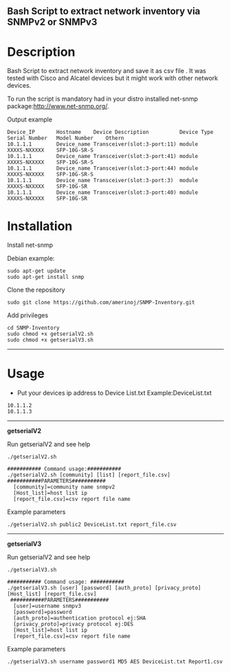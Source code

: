 Bash Script to extract network inventory via SNMPv2 or SNMPv3
-------

# Description
Bash Script to extract network inventory and save it as csv file . It was tested with Cisco and Alcatel devices but it might work with other network devices. 

To run the script is mandatory had in your distro installed net-snmp package:http://www.net-snmp.org/.


Output example
```
Device_IP		Hostname	Device Description			Device Type		Serial Number	Model Number	Othern
10.1.1.1		Device_name Transceiver(slot:3-port:11)	module			XXXXS-NXXXXX 	SFP-10G-SR-S	
10.1.1.1		Device_name	Transceiver(slot:3-port:41)	module			XXXXS-NXXXXX 	SFP-10G-SR-S	
10.1.1.1		Device_name	Transceiver(slot:3-port:44)	module			XXXXS-NXXXXX 	SFP-10G-SR-S	
10.1.1.1		Device_name	Transceiver(slot:3-port:3)	module			XXXXS-NXXXXX 	SFP-10G-SR	
10.1.1.1		Device_name	Transceiver(slot:3-port:40)	module			XXXXS-NXXXXX 	SFP-10G-SR	
```

  
# Installation

Install net-snmp

Debian example:
```
sudo apt-get update
sudo apt-get install snmp
```

Clone the repository
```
sudo git clone https://github.com/amerinoj/SNMP-Inventory.git
```

Add privileges
```
cd SNMP-Inventory
sudo chmod +x getserialV2.sh
sudo chmod +x getserialV3.sh
```

---------------------------------------------------------------------
# Usage

* Put your devices ip address to Device List.txt
Example:DeviceList.txt
```
10.1.1.2
10.1.1.3
```
---------------------------------------------------------------------
**getserialV2**

Run getserialV2 and see help
```
./getserialV2.sh 
```
```
########### Command usage:###########
./getserialV2.sh [community] [list] [report_file.csv]
###########PARAMETERS###########
  [community]=community name snmpv2
  [Host_list]=host list ip
  [report_file.csv]=csv report file name
```
Example parameters
```
./getserialV2.sh public2 DeviceList.txt report_file.csv
```

---------------------------------------------------------------------
**getserialV3**

Run getserialV2 and see help
```
./getserialV3.sh 
```
```
########### Command usage: ###########
./getserialV3.sh [user] [password] [auth_proto] [privacy_proto] [Host_list] [report_file.csv]
 ###########PARAMETERS###########
  [user]=username snmpv3
  [password]=password
  [auth_proto]=authentication protocol ej:SHA
  [privacy_proto]=privacy protocol ej:DES
  [Host_list]=host list ip
  [report_file.csv]=csv report file name
```
Example parameters
```
./getserialV3.sh username password1 MD5 AES DeviceList.txt Report1.csv 